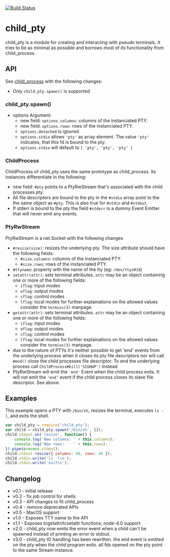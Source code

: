 [![Build Status](https://travis-ci.org/Gottox/child_pty.png)](https://travis-ci.org/Gottox/child_pty)

child\_pty
=========

child\_pty is a module for creating and interacting with pseudo terminals. It
tries to be as minimal as possible and borrows most of its functionality from
child\_process.

API
---

See [child\_process](http://nodejs.org/api/child_process.html) with the following
changes:

* Only `child_pty.spawn()` is supported

### child\_pty.spawn()

* options Argument:
  * new field: `options.columns`: columns of the instanciated PTY.
  * new field: `options.rows`: rows of the instanciated PTY.
  * `options.detached` is ignored.
  * `options.stdio` allows `'pty'` as array element. The value `'pty'`
    indicates, that this fd is bound to the pty.
  * `options.stdio` will default to `[ 'pty', 'pty', 'pty' ]`

### ChildProcess

ChildProcess of child\_pty uses the same prototype as child\_process. Its
instances differentiate in the following: 

* new field: `#pty` points to a PtyRwStream that's associated
  with the child processes pty.
* All file descriptors are bound to the pty in the `#stdio` array point to the
  the same object as `#pty`. This is also true for `#stdin` and
  `#stdout`.
* If stderr is bound to the pty the field `#stderr` is a dummy Event
  Emitter that will never emit any events.

### PtyRwStream

PtyRwStream is a net.Socket with the following changes
* `#resize(size)`: resizes the underlying pty.
  The size attribute should have the following fields:
  * `#size.columns`: columns of the instanciated PTY.
  * `#size.rows`: rows of the instanciated PTY.
* `#ttyname`: property with the name of the tty (eg:
  `/dev/ttys016`)
* `setattr(attr)`: sets terminal attributes. `attr` may be an object containing
  one or more of the following fields:
  * `iflag`: input modes
  * `oflag`: output modes
  * `cflag`: control modes
  * `lflag`: local modes
  for further explainations on the allowed values consider the `termios(3)`
  manpage.
* `getattr(attr)`: sets terminal attributes. `attr` may be an object containing
  one or more of the following fields:
  * `iflag`: input modes
  * `oflag`: output modes
  * `cflag`: control modes
  * `lflag`: local modes
  for further explainations on the allowed values consider the `termios(3)`
  manpage.
* due to the nature of PTYs it's neither possible to get 'end' events from
  the underlying process when it closes its pty file descriptors nor will call
  `#end()` close the child processes file descriptor. To end the underlying
  process call `ChildProcess#kill('SIGHUP')` instead.
* PtyRwStream will emit the `'end'` Event when the child process exits. It
  will *not* emit the `'end'` event if the child process closes its slave file
  descriptor. See above.

Examples
--------

This example opens a PTY with `/bin/sh`, resizes the terminal, executes
`ls -l`, and exits the shell.

```javascript
var child_pty = require('child_pty');
var child = child_pty.spawn('/bin/sh', []);
child.stdout.on('resize', function() {
	console.log('New columns: ' + this.columns);
	console.log('New rows:    ' + this.rows);
}).pipe(process.stdout);
child.stdout.resize({ columns: 80, rows: 48 });
child.stdin.write('ls -l\n');
child.stdin.write('exit\n');
```

Changelog
---------

* v0.1 - initial release
* v0.2 - fix job control for shells
* v0.3 - API changes to fit child\_process
* v0.4 - remove deprecated APIs
* v0.5 - MacOS support
* v1.0 - Exposes TTY name to the API
* v1.1 - Exposes tcgetattr/tcsetattr functions; node-4.0 support
* v2.0 - child\_pty now emits the error event when a child can't be
  spawned instead of printing an error to stdout.
* v3.0 - child\_pty IO handling has been rewritten.
  the end event is emitted on the pty when the child program exits.
  all fds opened on the pty point to the same Stream instance.
